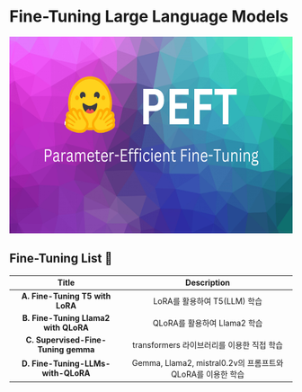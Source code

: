 # Fine-Tuning Large Language Models
<p align='center'>
    <img src='./imgs/peft.png' height='350px'>
</p>

## Fine-Tuning List 📑

|Title|Description|
|:---:|:---:|
|**A. Fine-Tuning T5 with LoRA**|LoRA를 활용하여 T5(LLM) 학습|
|**B. Fine-Tuning Llama2 with QLoRA**|QLoRA를 활용하여 Llama2 학습|
|**C. Supervised-Fine-Tuning gemma**|transformers 라이브러리를 이용한 직접 학습|
|**D. Fine-Tuning-LLMs-with-QLoRA**|Gemma, Llama2, mistral0.2v의 프롬프트와 QLoRA를 이용한 학습|
